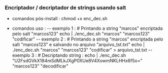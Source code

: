 ### Encriptador / decriptador de strings usando salt 

- comandos pós-install : 
chmod +x enc_dec.sh

- comandos uso : 
-- exemplo 1 : # Printando a string "marcos" encriptada pelo salt "marcos123"
   echo | ./enc_dec.sh "marcos" "marcos123" "codificar"
-- exemplo 2 : # Printando a string "marcos" encriptada pelo salt "marcos123" e salvando no arquivo "arquivo_tst.txt"
   echo | ./enc_dec.sh "marcos" "marcos123" "codificar" > arquivo_tst.txt
-- exemplo 3 : # Decriptando string : 
    echo | ./enc_dec.sh "U2FsdGVkX184mSdMLkJXgP0XUe8V4XowmNKLHHx6f5o=" "marcos123" "decodificar"
  
